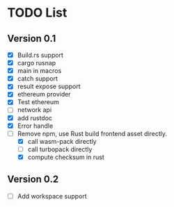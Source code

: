 # TODO List

## Version 0.1

- [x] Build.rs support
- [x] cargo rusnap
- [x] main in macros
- [x] catch support
- [x] result expose support
- [x] ethereum provider
- [x] Test ethereum
- [ ] network api
- [x] add rustdoc
- [x] Error handle
- [ ] Remove npm, use Rust build frontend asset directly.
  - [x] call wasm-pack directly
  - [ ] call turbopack directly
  - [x] compute checksum in rust

## Version 0.2

- [ ] Add workspace support
